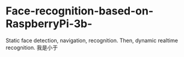 # Face-recognition-based-on-RaspberryPi-3b-
Static face detection, navigation, recognition. Then, dynamic realtime recognition.
我是小于
